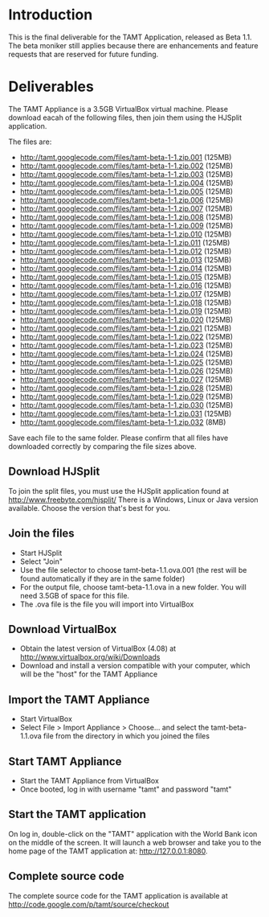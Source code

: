 # Introduction #

This is the final deliverable for the TAMT Application, released as Beta 1.1. The beta moniker still applies because there are enhancements and feature requests that are reserved for future funding.

# Deliverables #

The TAMT Appliance is a 3.5GB VirtualBox virtual machine. Please download eacah of the following files, then join them using the HJSplit application.

The files are:

  * http://tamt.googlecode.com/files/tamt-beta-1-1.zip.001 (125MB)
  * http://tamt.googlecode.com/files/tamt-beta-1-1.zip.002 (125MB)
  * http://tamt.googlecode.com/files/tamt-beta-1-1.zip.003 (125MB)
  * http://tamt.googlecode.com/files/tamt-beta-1-1.zip.004 (125MB)
  * http://tamt.googlecode.com/files/tamt-beta-1-1.zip.005 (125MB)
  * http://tamt.googlecode.com/files/tamt-beta-1-1.zip.006 (125MB)
  * http://tamt.googlecode.com/files/tamt-beta-1-1.zip.007 (125MB)
  * http://tamt.googlecode.com/files/tamt-beta-1-1.zip.008 (125MB)
  * http://tamt.googlecode.com/files/tamt-beta-1-1.zip.009 (125MB)
  * http://tamt.googlecode.com/files/tamt-beta-1-1.zip.010 (125MB)
  * http://tamt.googlecode.com/files/tamt-beta-1-1.zip.011 (125MB)
  * http://tamt.googlecode.com/files/tamt-beta-1-1.zip.012 (125MB)
  * http://tamt.googlecode.com/files/tamt-beta-1-1.zip.013 (125MB)
  * http://tamt.googlecode.com/files/tamt-beta-1-1.zip.014 (125MB)
  * http://tamt.googlecode.com/files/tamt-beta-1-1.zip.015 (125MB)
  * http://tamt.googlecode.com/files/tamt-beta-1-1.zip.016 (125MB)
  * http://tamt.googlecode.com/files/tamt-beta-1-1.zip.017 (125MB)
  * http://tamt.googlecode.com/files/tamt-beta-1-1.zip.018 (125MB)
  * http://tamt.googlecode.com/files/tamt-beta-1-1.zip.019 (125MB)
  * http://tamt.googlecode.com/files/tamt-beta-1-1.zip.020 (125MB)
  * http://tamt.googlecode.com/files/tamt-beta-1-1.zip.021 (125MB)
  * http://tamt.googlecode.com/files/tamt-beta-1-1.zip.022 (125MB)
  * http://tamt.googlecode.com/files/tamt-beta-1-1.zip.023 (125MB)
  * http://tamt.googlecode.com/files/tamt-beta-1-1.zip.024 (125MB)
  * http://tamt.googlecode.com/files/tamt-beta-1-1.zip.025 (125MB)
  * http://tamt.googlecode.com/files/tamt-beta-1-1.zip.026 (125MB)
  * http://tamt.googlecode.com/files/tamt-beta-1-1.zip.027 (125MB)
  * http://tamt.googlecode.com/files/tamt-beta-1-1.zip.028 (125MB)
  * http://tamt.googlecode.com/files/tamt-beta-1-1.zip.029 (125MB)
  * http://tamt.googlecode.com/files/tamt-beta-1-1.zip.030 (125MB)
  * http://tamt.googlecode.com/files/tamt-beta-1-1.zip.031 (125MB)
  * http://tamt.googlecode.com/files/tamt-beta-1-1.zip.032 (8MB)

Save each file to the same folder. Please confirm that all files have downloaded correctly by comparing the file sizes above.

## Download HJSplit ##

To join the split files, you must use the HJSplit application found at http://www.freebyte.com/hjsplit/
There is a Windows, Linux or Java version available. Choose the version that's best for you.

## Join the files ##

  * Start HJSplit
  * Select "Join"
  * Use the file selector to choose tamt-beta-1.1.ova.001 (the rest will be found automatically if they are in the same folder)
  * For the output file, choose tamt-beta-1.1.ova in a new folder. You will need 3.5GB of space for this file.
  * The .ova file is the file you will import into VirtualBox

## Download VirtualBox ##

  * Obtain the latest version of VirtualBox (4.08) at http://www.virtualbox.org/wiki/Downloads
  * Download and install a version compatible with your computer, which will be the "host" for the TAMT Appliance

## Import the TAMT Appliance ##

  * Start VirtualBox
  * Select File > Import Appliance > Choose... and select the tamt-beta-1.1.ova file from the directory in which you joined the files

## Start TAMT Appliance ##

  * Start the TAMT Appliance from VirtualBox
  * Once booted, log in with username "tamt" and password "tamt"

## Start the TAMT application ##

On log in, double-click on the "TAMT" application with the World Bank icon on the middle of the screen. It will launch a web browser and take you to the home page of the TAMT application at: http://127.0.0.1:8080.

## Complete source code ##

The complete source code for the TAMT application is available at http://code.google.com/p/tamt/source/checkout